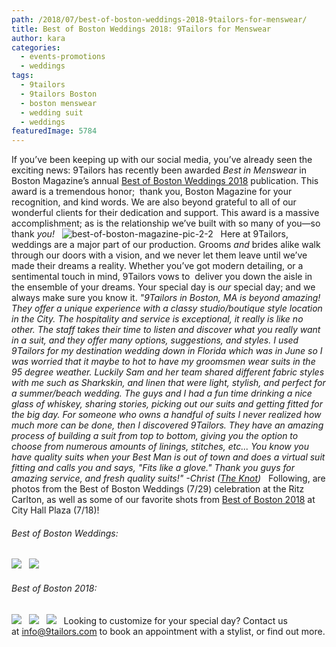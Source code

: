 ```yaml
---
path: /2018/07/best-of-boston-weddings-2018-9tailors-for-menswear/
title: Best of Boston Weddings 2018: 9Tailors for Menswear
author: kara
categories: 
  - events-promotions
  - weddings
tags: 
  - 9tailors
  - 9tailors Boston
  - boston menswear
  - wedding suit
  - weddings
featuredImage: 5784
---
```

If you’ve been keeping up with our social media, you’ve already seen the exciting news: 9Tailors has recently been awarded _Best in Menswear_ in Boston Magazine’s annual [Best of Boston Weddings 2018](https://www.bostonmagazine.com/weddings/2018/06/12/best-of-boston-weddings-2018/) publication. This award is a tremendous honor;  thank you, Boston Magazine for your recognition, and kind words. We are also beyond grateful to all of our wonderful clients for their dedication and support. This award is a massive accomplishment; as is the relationship we’ve built with so many of you—so thank _you!_   ![best-of-boston-magazine-pic-2-2](http://blog.9tailors.com/uploads/2018/07/Best-of-Boston-magazine-pic-2-2-768x1024.jpg)   Here at 9Tailors, weddings are a major part of our production. Grooms _and_ brides alike walk through our doors with a vision, and we never let them leave until we’ve made their dreams a reality. Whether you’ve got modern detailing, or a sentimental touch in mind, 9Tailors vows to  deliver you down the aisle in the ensemble of your dreams. Your special day is _our_ special day; and we always make sure you know it. _"9Tailors in Boston, MA is beyond amazing! They offer a unique experience with a classy studio/boutique style location in the City. The hospitality and service is exceptional, it really is like no other. The staff takes their time to listen and discover what you really want in a suit, and they offer many options, suggestions, and styles. I used 9Tailors for my destination wedding down in Florida which was in June so I was worried that it maybe to hot to have my groomsmen wear suits in the 95 degree weather. Luckily Sam and her team shared different fabric styles with me such as Sharkskin, and linen that were light, stylish, and perfect for a summer/beach wedding. The guys and I had a fun time drinking a nice glass of whiskey, sharing stories, picking out our suits and getting fitted for the big day. For someone who owns a handful of suits I never realized how much more can be done, then I discovered 9Tailors. They have an amazing process of building a suit from top to bottom, giving you the option to choose from numerous amounts of linings, stitches, etc... You know you have quality suits when your Best Man is out of town and does a virtual suit fitting and calls you and says, "Fits like a glove." Thank you guys for amazing service, and fresh quality suits!" -Christ ([The Knot](https://www.theknot.com/marketplace/9tailors-boston-ma-449981))_   Following, are photos from the Best of Boston Weddings (7/29) celebration at the Ritz Carlton, as well as some of our favorite shots from [Best of Boston 2018](https://www.bostonmagazine.com/best-of-boston/year/2018/) at City Hall Plaza (7/18)!   

###### Best of Boston Weddings: 

![](http://blog.9tailors.com/uploads/2018/07/BOB-weddings-pic-1-886x1024.jpeg)   ![](http://blog.9tailors.com/uploads/2018/07/BOB-weddings-company-pic-768x1024.jpg)  

###### Best of Boston 2018:

![](http://blog.9tailors.com/uploads/2018/07/BOB-group-pic-1024x768.jpg)   ![](http://blog.9tailors.com/uploads/2018/07/Daryn-BOB-pic.jpg)   ![](http://blog.9tailors.com/uploads/2018/07/BOB-close-up-pic.jpg)   Looking to customize for your special day? Contact us at [info@9tailors.com](mailto:info@9tailors.com) to book an appointment with a stylist, or find out more.